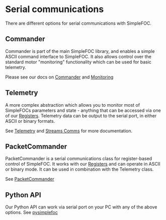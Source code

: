 
# Serial communications

There are different options for serial communications with SimpleFOC.

## Commander

Commander is part of the main SimpleFOC library, and enables a simple ASCII command interface to SimpleFOC. It also allows control over the standard motor "monitoring" functionality which can be used for basic telemetry.

Please see our docs on [Commander]() and [Monitoring]()

## Telemetry

A more complex abstraction which allows you to monitor most of SimpleFOCs parameters and state - anything that can be accessed via one of our [Registers](../). Telemetry data can be output to the serial port, in either ASCII or binary formats.

See [Telemetry](../telemetry/) and [Streams Comms](../streams/) for more documentation.

## PacketCommander

PacketCommander is a serial communications class for register-based control of SimpleFOC. It works with our [Registers](../) and can operate in ASCII or binary mode. It can be used in combination with the Telemetry class.

See [PacketCommander](../streams/)

## Python API

Our Python API can work via serial port on your PC with any of the above options. See [pysimplefoc](https://github.com/simplefoc/pysimplefoc)